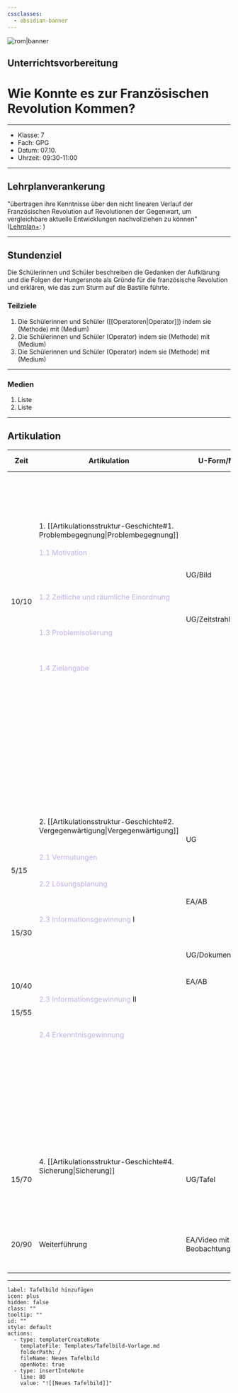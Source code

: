 ```yaml
---
cssclasses:
  - obsidian-banner
---
```

![rom|banner](rom.jpg)







## Unterrichtsvorbereitung

# Wie Konnte es zur Französischen Revolution Kommen?

---
- Klasse: 7
- Fach: GPG
- Datum: 07.10.
- Uhrzeit: 09:30-11:00
---
## Lehrplanverankerung

"übertragen ihre Kenntnisse über den nicht linearen Verlauf der Französischen Revolution auf Revolutionen der Gegenwart, um vergleichbare aktuelle Entwicklungen nachvollziehen zu können"
([Lehrplan+](https://www.lehrplanplus.bayern.de/schulart/mittelschule/inhalt/fachlehrplaene?w_schulart=mittelschule&wt_1=schulart&w_fach=gpg&wt_2=fach): )

---

## Stundenziel

Die Schülerinnen und Schüler beschreiben die Gedanken der Aufklärung und die Folgen der Hungersnote als Gründe für die französische Revolution und erklären, wie das zum Sturm auf die Bastille führte. 

### Teilziele

1. Die Schülerinnen und Schüler ([[Operatoren|Operator]]) indem sie (Methode) mit (Medium)
2. Die Schülerinnen und Schüler (Operator) indem sie (Methode) mit (Medium)
3. Die Schülerinnen und Schüler (Operator) indem sie (Methode) mit (Medium)

---
### Medien

1. Liste
2. Liste

---

## Artikulation


| **Zeit**                                                                                                    | **Artikulation**                                                                                                                                                                                                                                                                                                                                                                                                                                                                                 | **U-Form/Medien**                                                                                                                                   | Inhaltlicher Handlungsablauf                                                                                                                                                                                                                                                                                                                                                                                                                                                                                                                                                                                                                                                                                         |
| ----------------------------------------------------------------------------------------------------------- | ------------------------------------------------------------------------------------------------------------------------------------------------------------------------------------------------------------------------------------------------------------------------------------------------------------------------------------------------------------------------------------------------------------------------------------------------------------------------------------------------ | --------------------------------------------------------------------------------------------------------------------------------------------------- | -------------------------------------------------------------------------------------------------------------------------------------------------------------------------------------------------------------------------------------------------------------------------------------------------------------------------------------------------------------------------------------------------------------------------------------------------------------------------------------------------------------------------------------------------------------------------------------------------------------------------------------------------------------------------------------------------------------------- |
| 10/10                                                                                                       | 1. [[Artikulationsstruktur-Geschichte#1. Problembegegnung\|Problembegegnung]]<br><br><span style="color:#c2afef">1.1 Motivation</span><br><br><br><br><br><span style="color:#c2afef">1.2 Zeitliche und räumliche Einordnung</span><br><br><br><br><span style="color:#c2afef">1.3 Problemisolierung</span><br><br><br><br><span style="color:#c2afef">1.4 Zielangabe</span><br><br>                                                                                                             | <br><br>UG/Bild<br><br><br><br><br>UG/Zeitstrahl<br><br><br><br>                                                                                    | <br><br>Bild vom Sturm auf die Bastille<br>S:"da wird eine Festung angegriffen"<br>S:"die haben ganz viele Waffen"<br>L: Das sind ganz einfache Untertanen von Ludwig XVI und sie haben genug vom Absolutismus. <br><br>L: Was war nochmal der Absolutismus?<br>Zeitstrahl wird hinten im Klassenzimmer aufgehängt<br>Ludwig XIV/Jahreszahl/Absolutismus<br><br>L: Mir welcher Frage könnten wir uns heute beschäftigen?<br>S: "Vielleicht, wie es zu der Revolution von den Bauern kam?"<br><br>L schreibt an die Tafel: "<span style="color:rgb(236, 142, 142)">Wie kam es zur französischen Revolution?</span>"<br>                                                                                               |
| <br><br><br>5/15<br><br><br><br><br><br><br>15/30<br><br><br><br><br><br>10/40<br><br><br>15/55<br><br><br> | 2. [[Artikulationsstruktur-Geschichte#2. Vergegenwärtigung\|Vergegenwärtigung]]<br><br><br><span style="color:#c2afef">2.1 Vermutungen</span><br><br><br><span style="color:#c2afef">2.2 Lösungsplanung</span><br><br><br><br><span style="color:#c2afef">2.3 Informationsgewinnung</span> I<br><br><br><br><br><br><br><br><br><span style="color:rgb(194, 175, 239)">2.3 Informationsgewinnung</span> II<br><br><br><br><span style="color:#c2afef">2.4 Erkenntnisgewinnung</span><br><br><br> | <br><br><br>UG<br><br><br><br><br><br><br>EA/AB<br><br><br><br><br><br>UG/Dokumentenkamera<br><br><br>EA/AB<br><br><br><br><br><br><br><br><br><br> | <br><br><br>L: Was vermutet ihr denn? Wie konnte es dazu kommen?<br>Was haben wir über das Leben der Bauern im Französischen Absolutismus gelernt?<br><br><br>L: Um herauszufinden, ob unsere Vermutungen stimmen, <br>müssen wir uns die Situation erstmal genauer anschauen<br><br>L: Ein wichtiger Grund war, dass die Menschen angefangen haben, <br>den Absolutismus zu hinterfragen. <br>Am Beamer: Zitat von Rousseau<br>Ein S liest vor<br>L: Was glaubt ihr, meint Rousseau mit diesem Zitat?<br>S bearbeiten AB zu Absolutismus und Aufklärung<br>AB wird gemeinsam besprochen. <br><br><br>Rückbezug auf Vermutungen<br>AB zu Hungersnot<br>Für Experten: AB zu Buch S. 26/27<br><br><br><br><br><br><br> |
| 15/70                                                                                                       | 4. [[Artikulationsstruktur-Geschichte#4. Sicherung\|Sicherung]]<br><br><br><br>                                                                                                                                                                                                                                                                                                                                                                                                                  | UG/Tafel                                                                                                                                            | Rückbezug zur Frage: Wie kam es zur französischen Revolution?<br>Ergebnisse der AB und Vorwissen zur Situation und Ergebnisse der Experten<br>Festhalten an Tafel, dann Abschreiben                                                                                                                                                                                                                                                                                                                                                                                                                                                                                                                                  |
| 20/90                                                                                                       | Weiterführung                                                                                                                                                                                                                                                                                                                                                                                                                                                                                    | EA/Video mit <br>Beobachtungsaufträgen                                                                                                              | Rückbezug zu Einstige: Wie kam es zu dem Sturm auf die Bastille?<br>S bearbeiten Beobachtungsaufträge beim Betrachten des Videos<br>                                                                                                                                                                                                                                                                                                                                                                                                                                                                                                                                                                                 |


---

```meta-bind-button
label: Tafelbild hinzufügen
icon: plus
hidden: false
class: ""
tooltip: ""
id: ""
style: default
actions:
  - type: templaterCreateNote
    templateFile: Templates/Tafelbild-Vorlage.md
    folderPath: /
    fileName: Neues Tafelbild
    openNote: true
  - type: insertIntoNote
    line: 80
    value: "![[Neues Tafelbild]]"
```

